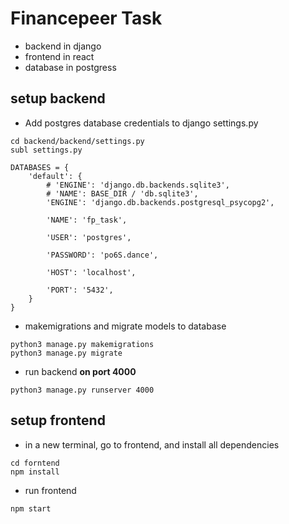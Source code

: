 # Financepeer Task

- backend in django
- frontend in react
- database in postgress

## setup backend
- Add postgres database credentials to django settings.py
```
cd backend/backend/settings.py
subl settings.py

DATABASES = {
    'default': {
        # 'ENGINE': 'django.db.backends.sqlite3',
        # 'NAME': BASE_DIR / 'db.sqlite3',
        'ENGINE': 'django.db.backends.postgresql_psycopg2',

        'NAME': 'fp_task',

        'USER': 'postgres',

        'PASSWORD': 'po6S.dance',

        'HOST': 'localhost',

        'PORT': '5432',
    }
}
```
- makemigrations and migrate models to database
```
python3 manage.py makemigrations
python3 manage.py migrate
```
- run backend **on port 4000**
```
python3 manage.py runserver 4000
```
## setup frontend

- in a new terminal, go to frontend, and install all dependencies
```
cd forntend
npm install
```
- run frontend
```
npm start
```

